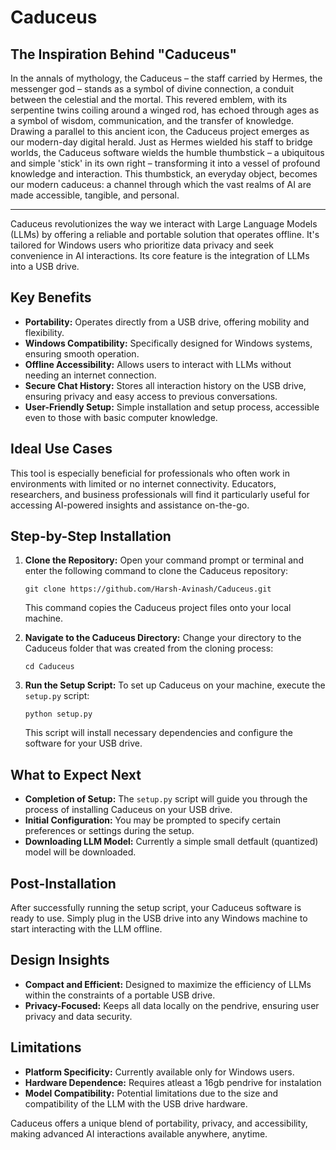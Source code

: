 # Caduceus 

## The Inspiration Behind "Caduceus"

In the annals of mythology, the Caduceus – the staff carried by Hermes, the messenger god – stands as a symbol of divine connection, a conduit between the celestial and the mortal. This revered emblem, with its serpentine twins coiling around a winged rod, has echoed through ages as a symbol of wisdom, communication, and the transfer of knowledge.
Drawing a parallel to this ancient icon, the Caduceus project emerges as our modern-day digital herald. Just as Hermes wielded his staff to bridge worlds, the Caduceus software wields the humble thumbstick – a ubiquitous and simple 'stick' in its own right – transforming it into a vessel of profound knowledge and interaction. This thumbstick, an everyday object, becomes our modern caduceus: a channel through which the vast realms of AI are made accessible, tangible, and personal.

---

Caduceus revolutionizes the way we interact with Large Language Models (LLMs) by offering a reliable and portable solution that operates offline. It's tailored for Windows users who prioritize data privacy and seek convenience in AI interactions. Its core feature is the integration of LLMs into a USB drive.

## Key Benefits

- **Portability:** Operates directly from a USB drive, offering mobility and flexibility.
- **Windows Compatibility:** Specifically designed for Windows systems, ensuring smooth operation.
- **Offline Accessibility:** Allows users to interact with LLMs without needing an internet connection.
- **Secure Chat History:** Stores all interaction history on the USB drive, ensuring privacy and easy access to previous conversations.
- **User-Friendly Setup:** Simple installation and setup process, accessible even to those with basic computer knowledge.

## Ideal Use Cases

This tool is especially beneficial for professionals who often work in environments with limited or no internet connectivity. Educators, researchers, and business professionals will find it particularly useful for accessing AI-powered insights and assistance on-the-go.

## Step-by-Step Installation

1. **Clone the Repository:**
   Open your command prompt or terminal and enter the following command to clone the Caduceus repository:

   ```
   git clone https://github.com/Harsh-Avinash/Caduceus.git
   ```

   This command copies the Caduceus project files onto your local machine.

2. **Navigate to the Caduceus Directory:**
   Change your directory to the Caduceus folder that was created from the cloning process:

   ```
   cd Caduceus
   ```

3. **Run the Setup Script:**
   To set up Caduceus on your machine, execute the `setup.py` script:

   ```
   python setup.py
   ```

   This script will install necessary dependencies and configure the software for your USB drive.

## What to Expect Next

- **Completion of Setup:** The `setup.py` script will guide you through the process of installing Caduceus on your USB drive.
- **Initial Configuration:** You may be prompted to specify certain preferences or settings during the setup.
- **Downloading LLM Model:** Currently a simple small detfault (quantized) model will be downloaded.

## Post-Installation

After successfully running the setup script, your Caduceus software is ready to use. Simply plug in the USB drive into any Windows machine to start interacting with the LLM offline.

## Design Insights

- **Compact and Efficient:** Designed to maximize the efficiency of LLMs within the constraints of a portable USB drive.
- **Privacy-Focused:** Keeps all data locally on the pendrive, ensuring user privacy and data security.

## Limitations

- **Platform Specificity:** Currently available only for Windows users.
- **Hardware Dependence:** Requires atleast a 16gb pendrive for instalation
- **Model Compatibility:** Potential limitations due to the size and compatibility of the LLM with the USB drive hardware.

Caduceus offers a unique blend of portability, privacy, and accessibility, making advanced AI interactions available anywhere, anytime.
